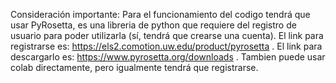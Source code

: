 Consideración importante: Para el funcionamiento del codigo tendrá que usar PyRosetta, es una libreria de python que requiere del registro de usuario para poder utilizarla (sí, tendrá que crearse una cuenta). El link para registrarse es: https://els2.comotion.uw.edu/product/pyrosetta . El link para descargarlo es: https://www.pyrosetta.org/downloads . Tambien puede usar colab directamente, pero igualmente tendrá que registrarse.
